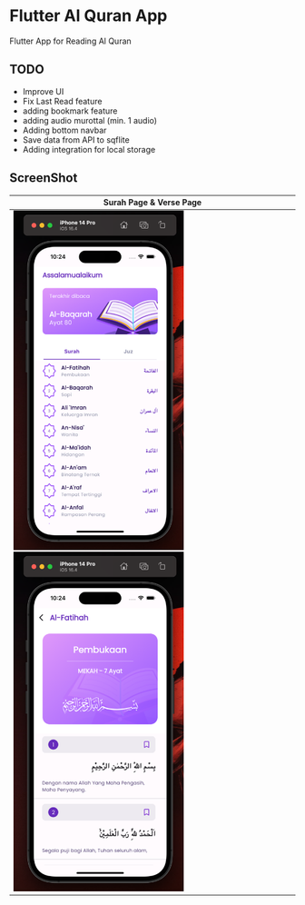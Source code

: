 # Flutter Al Quran App

Flutter App for Reading Al Quran

## TODO

- Improve UI
- Fix Last Read feature
- adding bookmark feature
- adding audio murottal (min. 1 audio)
- Adding bottom navbar
- Save data from API to sqflite
- Adding integration for local storage

## ScreenShot

| Surah Page & Verse Page                                                 |
| ----------------------------------------------------------------------- |
| <img src="image1.png" width="300"/> <img src="image2.png" width="300"/> |
